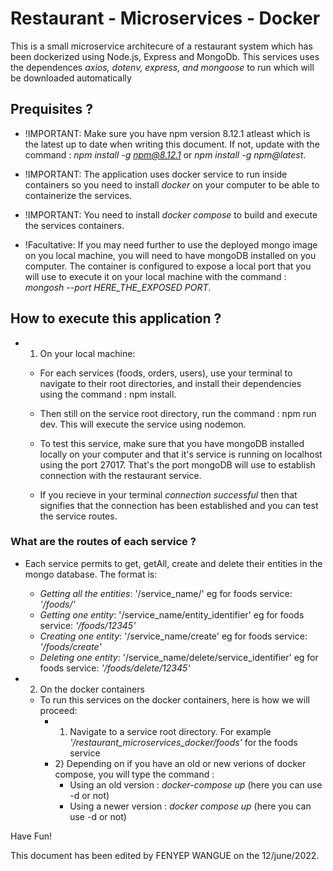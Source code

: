 # Restaurant - Microservices - Docker
This is a small microservice architecure of a restaurant system which has been dockerized using Node.js, Express and MongoDb.
This services uses the dependences *axios, dotenv, express, and mongoose* to run which will be downloaded automatically

## Prequisites ?

- !IMPORTANT: Make sure you have npm version 8.12.1 atleast which is the latest up to date when writing this document. If not, update with the command : *npm install -g npm@8.12.1* or *npm install -g npm@latest*.

- !IMPORTANT: The application uses docker service to run inside containers so you need to install *docker* on your computer to be able to containerize the services. 

- !IMPORTANT: You need to install *docker compose* to build and execute the services containers. 

- !Facultative: If you may need further to use the deployed mongo image on you local machine, you will need to have mongoDB installed on you computer. The container is configured to expose a local port that you will use to execute it on your local machine with the command :   *mongosh --port HERE_THE_EXPOSED PORT*.

## How to execute this application ?

- 1) On your local machine:

    - For each services (foods, orders, users), use your terminal to navigate to their root directories, and install their dependencies using the command : npm install.

    - Then still on the service root directory, run the command : npm run dev. This will execute the service using nodemon. 

    - To test this service, make sure that you have mongoDB installed locally on your computer and that it's service is running on localhost using the port 27017. That's the port mongoDB will use to establish connection with the restaurant service.

    - If you recieve in your terminal *connection successful* then that signifies that the connection has been established and you can test the service routes.

### What are the routes of each service ?

- Each service permits to get, getAll, create and delete their entities in the mongo database. The format is: 
    - *Getting all the entities*: '/service_name/' eg for foods service: *'/foods/'*
    - *Getting one entity*: '/service_name/entity_identifier' eg for foods service: *'/foods/12345'* 
    - *Creating one entity*: '/service_name/create' eg for foods service: *'/foods/create'*
    - *Deleting one entity*: '/service_name/delete/service_identifier' eg for foods service: *'/foods/delete/12345'*

- 2) On the docker containers

    - To run this services on the docker containers, here is how we will proceed:
        - 1) Navigate to a service root directory. For example *'/restaurant_microservices_docker/foods'* for the foods service
        - 2} Depending on if you have an old or new verions of docker compose, you will type the command : 
            * Using an old version : *docker-compose up* (here you can use -d or not)  
            * Using a newer version : *docker compose up* (here you can use -d or not)  

Have Fun!

This document has been edited by FENYEP WANGUE on the 12/june/2022.